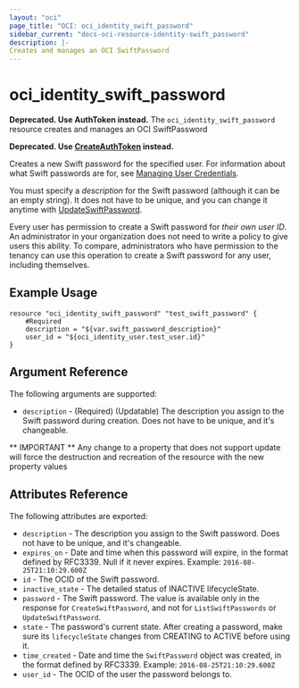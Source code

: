 ```yaml
---
layout: "oci"
page_title: "OCI: oci_identity_swift_password"
sidebar_current: "docs-oci-resource-identity-swift_password"
description: |-
Creates and manages an OCI SwiftPassword
---
```


# oci_identity_swift_password
**Deprecated. Use AuthToken instead.**
The `oci_identity_swift_password` resource creates and manages an OCI SwiftPassword

**Deprecated. Use [CreateAuthToken](https://docs.us-phoenix-1.oraclecloud.com/api/#/en/identity/20160918/AuthToken/CreateAuthToken) instead.**

Creates a new Swift password for the specified user. For information about what Swift passwords are for, see
[Managing User Credentials](https://docs.us-phoenix-1.oraclecloud.com/Content/Identity/Tasks/managingcredentials.htm).

You must specify a *description* for the Swift password (although it can be an empty string). It does not
have to be unique, and you can change it anytime with
[UpdateSwiftPassword](https://docs.us-phoenix-1.oraclecloud.com/api/#/en/identity/20160918/SwiftPassword/UpdateSwiftPassword).

Every user has permission to create a Swift password for *their own user ID*. An administrator in your organization
does not need to write a policy to give users this ability. To compare, administrators who have permission to the
tenancy can use this operation to create a Swift password for any user, including themselves.


## Example Usage

```hcl
resource "oci_identity_swift_password" "test_swift_password" {
	#Required
	description = "${var.swift_password_description}"
	user_id = "${oci_identity_user.test_user.id}"
}
```

## Argument Reference

The following arguments are supported:

* `description` - (Required) (Updatable) The description you assign to the Swift password during creation. Does not have to be unique, and it's changeable. 


** IMPORTANT **
Any change to a property that does not support update will force the destruction and recreation of the resource with the new property values

## Attributes Reference

The following attributes are exported:

* `description` - The description you assign to the Swift password. Does not have to be unique, and it's changeable.
* `expires_on` - Date and time when this password will expire, in the format defined by RFC3339. Null if it never expires.  Example: `2016-08-25T21:10:29.600Z` 
* `id` - The OCID of the Swift password.
* `inactive_state` - The detailed status of INACTIVE lifecycleState.
* `password` - The Swift password. The value is available only in the response for `CreateSwiftPassword`, and not for `ListSwiftPasswords` or `UpdateSwiftPassword`. 
* `state` - The password's current state. After creating a password, make sure its `lifecycleState` changes from CREATING to ACTIVE before using it. 
* `time_created` - Date and time the `SwiftPassword` object was created, in the format defined by RFC3339.  Example: `2016-08-25T21:10:29.600Z` 
* `user_id` - The OCID of the user the password belongs to.
